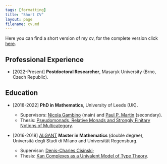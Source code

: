 ```yaml
---
tags: [formatting]
title: "Short CV"
layout: page
filename: cv.md
---
```


Here you can find a short version of my cv, for the complete version click [here](Gabriele_Lobbia_CV.pdf).

## Professional Experience
- [2022-Present] <b>Postdoctoral Researcher</b>, Masaryk University (Brno, Czech Republic). 

## Education
- [2018-2022] <b>PhD in Mathematics</b>, University of Leeds (UK).
    * Supervisors: [Nicola Gambino](https://personalpages.manchester.ac.uk/staff/nicola.gambino/) (main) and [Paul P. Martin](https://www1.maths.leeds.ac.uk/~ppmartin/) (secondary).
    * Thesis: [Pseudomonads, Relative Monads and Strongly Finitary Notions of Multicategory](https://etheses.whiterose.ac.uk/30578/).

- [2016-2018] [ALGANT](https://algant.eu/master.php) <b>Master in Mathematics</b> (double degree), Università degli Studi di Milano and Universität Regensburg.
    * Supervisor: [Denis-Charles Cisinski](https://cisinski.app.uni-regensburg.de/);
    * Thesis: [Kan Complexes as a Univalent Model of Type Theory](https://www.math.u-bordeaux.fr/~ybilu/algant/documents/theses/Lobbia.pdf).


